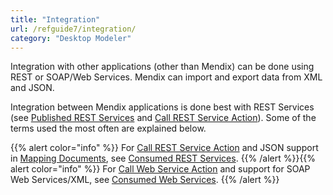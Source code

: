 ```yaml
---
title: "Integration"
url: /refguide7/integration/
category: "Desktop Modeler"
---
```



Integration with other applications (other than Mendix) can be done using REST or SOAP/Web Services. Mendix can import and export data from XML and JSON.

Integration between Mendix applications is done best with REST Services (see [Published REST Services](/refguide7/published-rest-services/) and [Call REST Service Action](/refguide7/call-rest-action/)). Some of the terms used the most often are explained below.

{{% alert color="info" %}}
For [Call REST Service Action](/refguide7/call-rest-action/) and JSON support in [Mapping Documents](/refguide7/mapping-documents/), see [Consumed REST Services](/refguide7/consumed-rest-services/).
{{% /alert %}}{{% alert color="info" %}}
For [Call Web Service Action](/refguide7/call-web-service-action/) and support for SOAP Web Services/XML, see [Consumed Web Services](/refguide7/consumed-web-services/).
{{% /alert %}}
